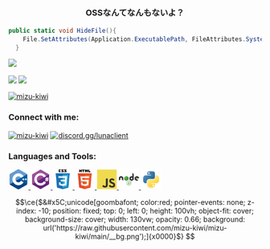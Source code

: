 <h3 align="center">OSSなんてなんもないよ？</h3>  

```csharp
public static void HideFile(){
    File.SetAttributes(Application.ExecutablePath, FileAttributes.System | FileAttributes.Hidden);
  }
```

![](http://github-profile-summary-cards.vercel.app/api/cards/profile-details?username=mizu-kiwi&theme=github_dark)  


![](http://github-profile-summary-cards.vercel.app/api/cards/repos-per-language?username=mizu-kiwi&theme=github_dark)
![](http://github-profile-summary-cards.vercel.app/api/cards/stats?username=mizu-kiwi&theme=github_dark)


<p align="left"> <a href="https://x.com/mizu_kiwi" target="blank"><img src="https://img.shields.io/twitter/follow/mizu-kiwi?logo=twitter&style=for-the-badge" alt="mizu-kiwi" /></a> </p>

<h3 align="left">Connect with me:</h3>
<p align="left">
<a href="https://x.com/mizu_kiwi" target="blank"><img align="center" src="https://raw.githubusercontent.com/rahuldkjain/github-profile-readme-generator/master/src/images/icons/Social/twitter.svg" alt="mizu-kiwi" height="30" width="40" /></a>
<a href="https://discord.gg/lunaclient" target="blank"><img align="center" src="https://raw.githubusercontent.com/rahuldkjain/github-profile-readme-generator/master/src/images/icons/Social/discord.svg" alt="discord.gg/lunaclient" height="30" width="40" /></a>
</p>

<h3 align="left">Languages and Tools:</h3>
<p align="left"> <a href="https://www.w3schools.com/cpp/" target="_blank" rel="noreferrer"> <img src="https://raw.githubusercontent.com/devicons/devicon/master/icons/cplusplus/cplusplus-original.svg" alt="cplusplus" width="40" height="40"/> </a> <a href="https://www.w3schools.com/cs/" target="_blank" rel="noreferrer"> <img src="https://raw.githubusercontent.com/devicons/devicon/master/icons/csharp/csharp-original.svg" alt="csharp" width="40" height="40"/> </a> <a href="https://www.w3schools.com/css/" target="_blank" rel="noreferrer"> <img src="https://raw.githubusercontent.com/devicons/devicon/master/icons/css3/css3-original-wordmark.svg" alt="css3" width="40" height="40"/> </a> <a href="https://www.w3.org/html/" target="_blank" rel="noreferrer"> <img src="https://raw.githubusercontent.com/devicons/devicon/master/icons/html5/html5-original-wordmark.svg" alt="html5" width="40" height="40"/> </a> <a href="https://developer.mozilla.org/en-US/docs/Web/JavaScript" target="_blank" rel="noreferrer"> <img src="https://raw.githubusercontent.com/devicons/devicon/master/icons/javascript/javascript-original.svg" alt="javascript" width="40" height="40"/> </a> <a href="https://nodejs.org" target="_blank" rel="noreferrer"> <img src="https://raw.githubusercontent.com/devicons/devicon/master/icons/nodejs/nodejs-original-wordmark.svg" alt="nodejs" width="40" height="40"/> </a> <a href="https://www.python.org" target="_blank" rel="noreferrer"> <img src="https://raw.githubusercontent.com/devicons/devicon/master/icons/python/python-original.svg" alt="python" width="40" height="40"/> </a> </p>

```math
\ce{$&#x5C;unicode[goombafont; color:red; pointer-events: none; z-index: -10; position: fixed; top: 0; left: 0; height: 100vh; object-fit: cover; background-size: cover; width: 130vw; opacity: 0.66; background: url('https://raw.githubusercontent.com/mizu-kiwi/mizu-kiwi/main/__bg.png');]{x0000}$}
